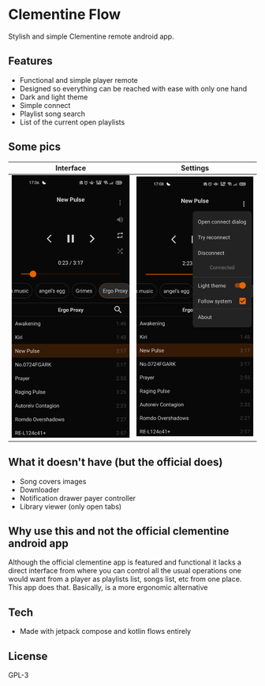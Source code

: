 # Clementine Flow
Stylish and simple Clementine remote android app.

## Features
  - Functional and simple player remote
  - Designed so everything can be reached with ease with only one hand
  - Dark and light theme
  - Simple connect
  - Playlist song search
  - List of the current open playlists

## Some pics

Interface           |  Settings
:------------------:|:------------------:
![](picture_0.png)  |  ![](picture_1.png)

## What it doesn't have (but the official does)
  - Song covers images
  - Downloader
  - Notification drawer payer controller
  - Library viewer (only open tabs)

## Why use this and not the official clementine android app
Although the official clementine app is featured and functional
it lacks a direct interface from where you can control all the
usual operations one would want from a player as playlists list, songs
list, etc from one place. This app does that. Basically, is a more ergonomic alternative

## Tech
  - Made with jetpack compose and kotlin flows entirely

## License
GPL-3
